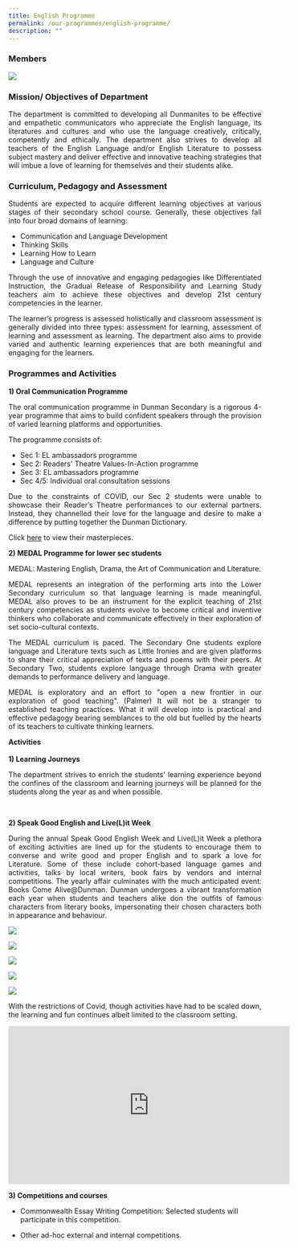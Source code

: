 ```yaml
---
title: English Programme
permalink: /our-programmes/english-programme/
description: ""
---
```

### Members

![](/images/Our%20Academic%20Programme/EL_Dept_2019.jpg)

### Mission/ Objectives of Department

<p style="text-align: justify;">The department is committed to developing all Dunmanites to be effective and empathetic communicators who appreciate the English language, its literatures and cultures and who use the language creatively, critically, competently and ethically. The department also strives to develop all teachers of the English Language and/or English Literature to possess subject mastery and deliver effective and innovative teaching strategies that will imbue a love of learning for themselves and their students alike.</p>

### Curriculum, Pedagogy and Assessment

<p style="text-align: justify;">Students are expected to acquire different learning objectives at various stages of their secondary school course. Generally, these objectives fall into four broad domains of learning:</p>

*   Communication and Language Development
*   Thinking Skills
*   Learning How to Learn
*   Language and Culture

<p style="text-align: justify;">Through the use of innovative and engaging pedagogies like Differentiated Instruction, the Gradual Release of Responsibility and Learning Study teachers aim to achieve these objectives and develop 21st century competencies in the learner.</p>

<p style="text-align: justify;">The learner’s progress is assessed holistically and classroom assessment is generally divided into three types: assessment for learning, assessment of learning and assessment as learning. The department also aims to provide varied and authentic learning experiences that are both meaningful and engaging for the learners. </p>

### Programmes and Activities

**1) Oral Communication Programme**  

<p style="text-align: justify;">The oral communication programme in Dunman Secondary is a rigorous 4-year programme that aims to build confident speakers through the provision of varied learning platforms and opportunities.</p>

The programme consists of:

*   Sec 1: EL ambassadors programme
*   Sec 2: Readers' Theatre Values-In-Action programme
*   Sec 3: EL ambassadors programme
*   Sec 4/5: Individual oral consultation sessions

<p style="text-align: justify;">Due to the constraints of COVID, our Sec 2 students were unable to showcase their Reader’s Theatre performances to our external partners. Instead, they channelled their love for the language and desire to make a difference by putting together the Dunman Dictionary. </p>

Click [here](https://sites.google.com/moe.edu.sg/mdd2020/home) to view their masterpieces.

**2) MEDAL Programme for lower sec students** 

MEDAL: Mastering English, Drama, the Art of Communication and Literature.

<p style="text-align: justify;">MEDAL represents an integration of the performing arts into the Lower Secondary curriculum so that language learning is made meaningful. MEDAL also proves to be an instrument for the explicit teaching of 21st century competencies as students evolve to become critical and inventive thinkers who collaborate and communicate effectively in their exploration of set socio-cultural contexts. </p>

<p style="text-align: justify;">The MEDAL curriculum is paced. The Secondary One students explore language and Literature texts such as Little Ironies and are given platforms to share their critical appreciation of texts and poems with their peers. At Secondary Two, students explore language through Drama with greater demands to performance delivery and language.</p>

<p style="text-align: justify;">MEDAL is exploratory and an effort to "open a new frontier in our exploration of good teaching". (Palmer) It will not be a stranger to established teaching practices. What it will develop into is practical and effective pedagogy bearing semblances to the old but fuelled by the hearts of its teachers to cultivate thinking learners. </p>

<b>Activities</b>
<br><br>
<b>1) Learning Journeys</b>

<p style="text-align: justify;">The department strives to enrich the students' learning experience beyond the confines of the classroom and learning journeys will be planned for the students along the year as and when possible.</p> 

<b>2) Speak Good English and Live(L)it Week</b>

<p style="text-align: justify;">During the annual Speak Good English Week and Live(L)it Week a plethora of exciting activities are lined up for the students to encourage them to converse and write good and proper English and to spark a love for Literature. Some of these include cohort-based language games and activities, talks by local writers, book fairs by vendors and internal competitions. The yearly affair culminates with the much anticipated event: Books Come Alive@Dunman. Dunman undergoes a vibrant transformation each year when students and teachers alike don the outfits of famous characters from literary books, impersonating their chosen characters both in appearance and behaviour.</p>

![](/images/Our%20Academic%20Programme/IMG-20170303-WA0017.jpg)

![](/images/Our%20Academic%20Programme/IMG-20170303-WA0046.jpg)

![](/images/Our%20Academic%20Programme/IMG-20180309-WA0021.jpg)

![](/images/Our%20Academic%20Programme/IMG-20190315-WA0007.jpg)

![](/images/Our%20Academic%20Programme/20211103_131538.jpg)

<p style="text-align: justify;">With the restrictions of Covid, though activities have had to be scaled down, the learning and fun continues albeit limited to the classroom setting.</p>

<iframe width="560" height="315" src="https://www.youtube.com/embed/Eb2e8iwxYs4" title="YouTube video player" frameborder="0" allow="accelerometer; autoplay; clipboard-write; encrypted-media; gyroscope; picture-in-picture" allowfullscreen></iframe>

<b>3) Competitions and courses</b>

*   Commonwealth Essay Writing Competition: Selected students will participate in this competition.

*   Other ad-hoc external and internal competitions.